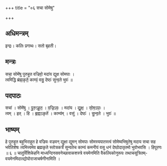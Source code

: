 +++
title = "०६ सचा सोमेषु"

+++
## अधिमन्त्रम्
इन्द्रः। कलिः प्रगाथः। सतो बृहती।

## मन्त्रः
सचा॒ सोमे॑षु पुरुहूत वज्रिवो॒ मदा॑य द्युक्ष सोमपाः ।  
त्वमिद्धि ब्र॑ह्म॒कृते॒ काम्यं॒ वसु॒ देष्ठः॑ सुन्व॒ते भुवः॑ ॥

## पदपाठः
सचा॑ । सोमे॑षु । पु॒रु॒ऽहू॒त॒ । व॒ज्रि॒ऽवः॒ । मदा॑य । द्यु॒क्ष॒ । सो॒म॒ऽपाः॒ ।  
त्वम् । इत् । हि । ब्र॒ह्म॒ऽकृते॑ । काम्य॑म् । वसु॑ । देष्ठः॑ । सु॒न्व॒ते । भुवः॑ ॥

## भाष्यम्
हे पुरुहूत बहुभिराहूत हे वज्रिवः वज्रवन् द्युक्षा द्युमन् सोमपाः सोमस्यपातस्त्वं सोमेष्वभिषुतेषु मदाय सचा सह भवेतिशेषः त्वमित्त्वमेव ब्रह्मकृते स्तोत्रकर्त्रे सुन्वतेच काम्यं कमनीयं वसु धनं देष्ठोदातृतमो भुवोभवसि । हिपूरणः ॥ ६ ॥ चातुर्विंशिकेहनि माध्यन्दिनसवनेच्छावाकशस्त्रे वयमेनमिति वैकल्पिकोनुरूपः तथाचसूत्रितम्-वयमेनमिदात्द्योयोराजाचर्षणीनामिति ।